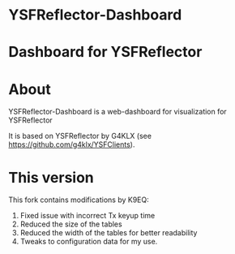 # YSFReflector-Dashboard
Dashboard for YSFReflector
==========================

About
=====
YSFReflector-Dashboard is a web-dashboard for visualization for YSFReflector

It is based on YSFReflector by G4KLX (see https://github.com/g4klx/YSFClients).

This version
============
This fork contains modifications by K9EQ:
1. Fixed issue with incorrect Tx keyup time
2. Reduced the size of the tables
3. Reduced the width of the tables for better readability
4. Tweaks to configuration data for my use.
